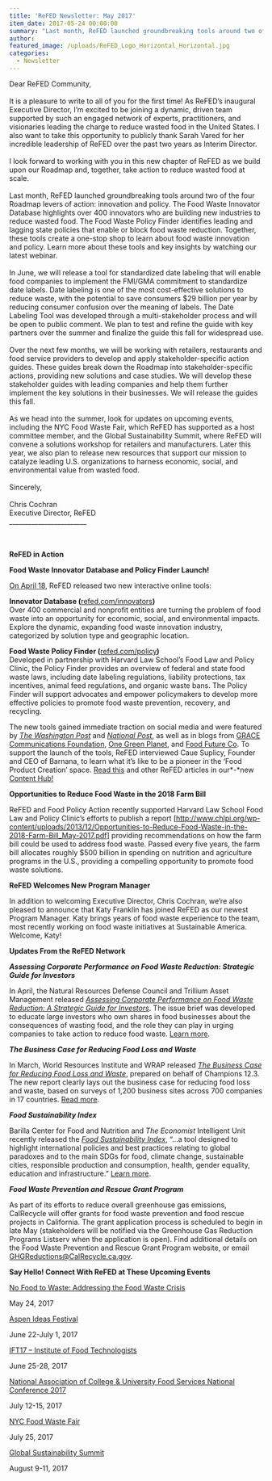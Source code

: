 ```yaml
---
title: 'ReFED Newsletter: May 2017'
item_date: 2017-05-24 00:00:00
summary: "Last month, ReFED launched groundbreaking tools around two of the four Roadmap levers of action: innovation and policy. The\_Food Waste Innovator Database\_highlights over 400 innovators who are building new industries to reduce wasted food. The\_Food Waste Policy Finder\_identifies leading and lagging state policies that enable or block food waste reduction."
author:
featured_image: /uploads/ReFED_Logo_Horizontal_Horizontal.jpg
categories:
  - Newsletter
---
```



Dear ReFED Community,
<br>&nbsp;
<br>It is a pleasure to write to all of you for the first time! As ReFED’s inaugural Executive Director, I’m excited to be joining a dynamic, driven team supported by such an engaged network of experts, practitioners, and visionaries leading the charge to reduce wasted food in the United States. I also want to take this opportunity to publicly thank Sarah Vared for her incredible leadership of ReFED over the past two years as Interim Director.
<br>
<br>I look forward to working with you in this new chapter of ReFED as we build upon our Roadmap and, together, take action to reduce wasted food at scale.
<br>&nbsp;
<br>Last month, ReFED launched groundbreaking tools around two of the four Roadmap levers of action: innovation and policy. The Food Waste Innovator Database highlights over 400 innovators who are building new industries to reduce wasted food. The Food Waste Policy Finder identifies leading and lagging state policies that enable or block food waste reduction. Together, these tools create a one-stop shop to learn about food waste innovation and policy. Learn more about these tools and key insights by watching our latest webinar.
<br>&nbsp;
<br>In June, we will release a tool for standardized date labeling that will enable food companies to implement the FMI/GMA commitment to standardize date labels. Date labeling is one of the most cost-effective solutions to reduce waste, with the potential to save consumers $29 billion per year by reducing consumer confusion over the meaning of labels. The Date Labeling Tool was developed through a multi-stakeholder process and will be open to public comment. We plan to test and refine the guide with key partners over the summer and finalize the guide this fall for widespread use.
<br>&nbsp;
<br>Over the next few months, we will be working with retailers, restaurants and food service providers to develop and apply stakeholder-specific action guides. These guides break down the Roadmap into stakeholder-specific actions, providing new solutions and case studies. We will develop these stakeholder guides with leading companies and help them further implement the key solutions in their businesses. We will release the guides this fall.
<br>&nbsp;
<br>As we head into the summer, look for updates on upcoming events, including the NYC Food Waste Fair, which ReFED has supported as a host committee member, and the Global Sustainability Summit, where ReFED will convene a solutions workshop for retailers and manufacturers. Later this year, we also plan to release new resources that support our mission to catalyze leading U.S. organizations to harness economic, social, and environmental value from wasted food.&nbsp;
<br>&nbsp;
<br>Sincerely,
<br>&nbsp;
<br>Chris Cochran
<br>Executive Director, ReFED
<br>________________________
<br>
<br>&nbsp;

**ReFED in Action**

**Food Waste Innovator Database and Policy Finder Launch!**

[On April 18](http://www.refed.com/content-hub/press-release), ReFED released two new interactive online tools:

**Innovator Database (**[refed.com/innovators](http://refed.com/innovators)**)**
<br>Over 400 commercial and nonprofit entities are turning the problem of food waste into an opportunity for economic, social, and environmental impacts. Explore the dynamic, expanding food waste innovation industry, categorized by solution type and geographic location.

**Food Waste Policy Finder (**[refed.com/policy](http://refed.com/policy)**)**
<br>Developed in partnership with Harvard Law School’s Food Law and Policy Clinic, the Policy Finder provides an overview of federal and state food waste laws, including date labeling regulations, liability protections, tax incentives, animal feed regulations, and organic waste bans. The Policy Finder will support advocates and empower policymakers to develop more effective policies to promote food waste prevention, recovery, and recycling.

The new tools gained immediate traction on social media and were featured by [*The Washington Post*](https://www.washingtonpost.com/news/wonk/wp/2017/04/19/the-hot-new-trend-in-food-is-literal-garbage/?utm_term=.772803ce19c3) and [*National Post*](http://news.nationalpost.com/life/food-drink/stale-bread-beer-and-crooked-carrots-how-the-hottest-trend-in-food-start-ups-is-turning-trash-into-products), as well as in blogs from [GRACE Communications Foundation](http://gracelinks.org/blog/7936/refed-creates-two-new-tools-to-fight-food-waste-in-the-us), [One Green Planet](http://ht.ly/8Og630aYWZh), and [Food Future Co](http://www.foodfuture.co/blog-harvest/2017/4/24/how-to-unleash-the-food-waste-economy). To support the launch of the tools, ReFED interviewed Caue Suplicy, Founder and CEO of Barnana, to learn what it’s like to be a pioneer in the ‘Food Product Creation’ space. [Read this](http://www.refed.com/content-hub/going-barnanas-for-new-ways-to-use-food) and other ReFED articles in our*-*new [Content Hub!](http://www.refed.com/content-hub#active_tab=news)

**Opportunities to Reduce Food Waste in the 2018 Farm Bill**

ReFED and Food Policy Action recently supported Harvard Law School Food Law and Policy Clinic’s efforts to publish a report [http://www.chlpi.org/wp-content/uploads/2013/12/Opportunities-to-Reduce-Food-Waste-in-the-2018-Farm-Bill_May-2017.pdf] providing recommendations on how the farm bill could be used to address food waste. Passed every five years, the farm bill allocates roughly $500 billion in spending on nutrition and agriculture programs in the U.S., providing a compelling opportunity to promote food waste solutions.

**ReFED Welcomes New Program Manager**

In addition to welcoming Executive Director, Chris Cochran, we’re also pleased to announce that Katy Franklin has joined ReFED as our newest Program Manager. Katy brings years of food waste experience to the team, most recently working on food waste initiatives at Sustainable America. Welcome, Katy!

**Updates From the ReFED Network**

***Assessing Corporate Performance on Food Waste Reduction: Strategic Guide for Investors***

In April, the Natural Resources Defense Council and Trillium Asset Management released [*Assessing Corporate Performance on Food Waste Reduction: A Strategic Guide for Investors*](https://www.nrdc.org/sites/default/files/corporate-performance-food-waste-reduction-ib.pdf). The issue brief was developed to educate large investors who own shares in food businesses about the consequences of wasting food, and the role they can play in urging companies to take action to reduce food waste. [Learn more](https://www.nrdc.org/resources/assessing-corporate-performance-food-waste-reduction-strategic-guide-investors).

***The Business Case for Reducing Food Loss and Waste***

In March, World Resources Institute and WRAP released [*The Business Case for Reducing Food Loss and Waste*](https://champs123blog.files.wordpress.com/2017/03/report_-business-case-for-reducing-food-loss-and-waste.pdf), prepared on behalf of Champions 12.3. The new report clearly lays out the business case for reducing food loss and waste, based on surveys of 1,200 business sites across 700 companies in 17 countries. [Read more](http://www.wri.org/blog/2017/03/numbers-business-case-reducing-food-loss-and-waste).

***Food Sustainability Index***

Barilla Center for Food and Nutrition and *The Economist* Intelligent Unit recently released the [*Food Sustainability Index*](https://www.barillacfn.com/en/food_sustainability_index/), “…a tool designed to highlight international policies and best practices relating to global paradoxes and to the main SDGs for food, climate change, sustainable cities, responsible production and consumption, health, gender equality, education and infrastructure.” [Learn more](http://foodsustainability.eiu.com/).

***Food Waste Prevention and Rescue Grant Program***

As part of its efforts to reduce overall greenhouse gas emissions, CalRecycle will offer grants for food waste prevention and food rescue projects in California. The grant application process is scheduled to begin in late May (stakeholders will be notified via the Greenhouse Gas Reduction Programs Listserv when the application is open). Find additional details on the Food Waste Prevention and Rescue Grant Program website, or email [GHGReductions@CalRecycle.ca.gov](mailto:GHGReductions@CalRecycle.ca.gov).

**Say Hello! Connect With ReFED at These Upcoming Events**

[No Food to Waste: Addressing the Food Waste Crisis](https://www.eventbrite.com/e/no-food-to-waste-addressing-the-food-waste-crisis-tickets-34109267738)

May 24, 2017

[Aspen Ideas Festival](https://www.aspenideas.org/)

June 22-July 1, 2017

[IFT17 – Institute of Food Technologists](https://www.iftevent.org/)

June 25-28, 2017

[National Association of College & University Food Services National Conference 2017](https://www.nacufs.org/professional-development-national-conference)

July 12-15, 2017

[NYC Food Waste Fair](https://www.foodwastefair.nyc/)

July 25, 2017

[Global Sustainability Summit](http://www.fmi.org/sustainabilitysummit/About)

August 9-11, 2017